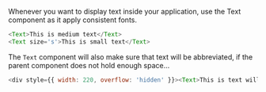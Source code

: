 Whenever you want to display text inside your application, use the Text component as it apply consistent fonts.

```javascript
<Text>This is medium text</Text>
<Text size='s'>This is small text</Text>
```

The `Text` component will also make sure that text will be abbreviated, if the parent component does not hold enough space…

```javascript
<div style={{ width: 220, overflow: 'hidden' }}><Text>This is text will be abbreviated use fonts provided from the theme</Text></div>
```
